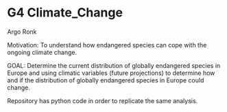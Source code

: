 # G4 Climate_Change
Argo Ronk

Motivation: To understand how endangered species can cope with the ongoing climate change.

GOAL: Determine the current distribution of globally endangered species in Europe and using climatic variables (future projections) to determine how and if the distribution of globally endangered species in Europe could change.

Repository has python code in order to replicate the same analysis.


